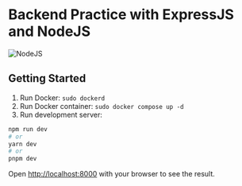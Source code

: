 # Backend Practice with ExpressJS and NodeJS

![NodeJS](https://res.cloudinary.com/practicaldev/image/fetch/s--KkScstnJ--/c_imagga_scale,f_auto,fl_progressive,h_420,q_auto,w_1000/https://dev-to-uploads.s3.amazonaws.com/uploads/articles/zojuy79lo3fn3qdt7g6p.png)

## Getting Started

1. Run Docker: ```sudo dockerd```
2. Run Docker container: ```sudo docker compose up -d```
3. Run development server:
```bash
npm run dev
# or
yarn dev
# or
pnpm dev
```

Open [http://localhost:8000](http://localhost:8000) with your browser to see the result.
